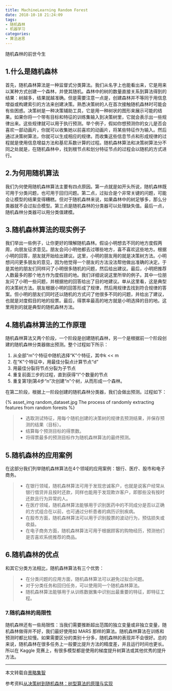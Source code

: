 ```yaml
---
title: MachineLearning Random Forest
date: 2018-10-18 21:24:09
tags: 
- 随机森林
- 机器学习
categories: 
- 算法迷思
---
```


随机森林的前世今生

<!-- more -->

## 1.什么是随机森林
首先，随机森林算法是一种监督式分类算法。我们从名字上也能看出来，它是用来以某种方式创建一个森林，并使其随机。森林中的树的数量直接关系到算法得到的结果：树越多，结果就越准确。但是需要注意一点是，创建森林并不等同于用信息增益或构建索引的方法来创建决策。熟悉决策树的人在首次接触随机森林时可能会有些困惑。决策树是一种决策辅助工具，它是用一种树状的图形来展示可能的结果。如果你将一个带有目标和特征的训练集输入到决策树里，它就会表示出一些规律出来。这些规律就可以用于执行预测。举个例子，假如你想预测你的女儿是否会喜欢一部动画片，你就可以收集她以前喜欢的动画片，将某些特征作为输入。然后通过决策树算法，你就可以生成相应的规律。而收集这些信息节点和形成规律的过程就是使用信息增益方法和基尼系数计算的过程。随机森林算法和决策树算法分不同之处就是，在随机森林中，找到根节点和划分特征节点的过程会以随机的方式进行。

## 2.为何用随机算法

我们为何使用随机森林算法主要有四点原因。第一点就是如开头所说，随机森林既可用于分类问题，也可用于回归问题。第二点，过拟合是个非常关键的问题，可能会让模型的结果变得糟糕。但对于随机森林来说，如果森林中的树足够多，那么分类器就不会过拟合模型。第三点是随机森林的分类器可以处理缺失值。最后一点，随机森林分类器可以用分类值建模。

## 3.随机森林算法的现实例子
我们举出一些例子，让你更好的理解随机森林。假设小明想去不同的地方度假两周，向朋友征求意见。朋友会问小明他都去过哪些地方，喜不喜欢这些地方。根据小明的回答，朋友就开始给出建议。这里，小明的朋友用的就是决策树方法。小明想问问更多朋友的意见，因为他觉得一个朋友的方法没法帮他做出准确的决定。于是其他的朋友们同样问了小明很多随机的问题，然后给出建议。最后，小明把推荐人数最多的那个地方作为度假目的地。我们详细说说这里所举的例子。其中一位朋友问了小明一些问题，并根据他的回答给出了目的地建议。单从这里看，这是典型的决策树方法。朋友根据小明的回答形成了规律，然后用规律去找到符合规律的答案。但小明的朋友们同时还以随机的方式问了他很多不同的问题，并给出了建议，也就是对度假目的地的投票。最后，得票率最高的地方就是小明选择的目的地。这里用到的就是典型的随机森林方法。

## 4.随机森林算法的工作原理
随机森林算法又两个阶段，一个阶段是创建随机森林，另一个是根据前一个阶段创建的随机森林分类器做出预测。整个过程如下所示：

1. 从全部“m”个特征中随机选择“K”个特征，其中k << m
2. 在“K”个特征中，用最佳分裂点计算节点“d”
3. 用最佳分裂将节点分裂为子节点
4. 重复前面三步的过程，直到获得“I”个数量的节点
5. 重复第1到第4步“n”次创建“n”个树，从而形成一个森林。

在第二阶段，根据上一阶段创建的随机森林分类器，我们会做出预测。过程如下：

{% asset_img random_dataset.jpg The process of randomly extracting features from random forests %}


> * 选取测试特征，用每个随机创建的决策树的规律去预测结果，并保存预测的结果（目标）。
> * 结算每个预测目标的得票数。
> * 将得票最多的预测目标作为随机森林算法的最终预测。


## 5.随机森林的应用案例

在这部分我们列举随机森林算法在4个领域的应用案例：银行、医疗、股市和电子商务。

> * 在银行领域，随机森林算法可用于发现忠诚客户，也就是说客户经常从银行借贷并且按时还款，同样也能用于发现欺诈客户，即那些没有按时还款且行为异常的人。
> * 在医疗领域，随机森林算法能够用于识别医药中的不同成分是否以正确的方式组合在以前，也可通过分析患者的病历识别疾病。
> * 在股市方面，随机森林算法可以用于识别股票的波动行为，预估损失或收益。
> * 在电子商务方面，随机森林算法可用于根据顾客的购物经历，预测他们是否喜欢系统推荐的商品。


## 6.随机森林的优点
和其它分类方法相比，随机森林算法有三个优势：

> * 在分类问题的应用方面，随机森林算法可以避免过拟合问题。
> * 对于分类任务和回归任务，可以使用同一个随机森林算法。
> * 随机森林算法能够用于从训练数据集中识别出最重要的特征，即特征工程。

### 7.随机森林的局限性

随机森林还有一些局限性：当我们需要推断超出范围的独立变量或非独立变量，随机森林做得并不好，我们最好使用如 MARS 那样的算法。随机森林算法在训练和预测时都比较慢。如果需要区分的类别十分多，随机森林的表现并不会很好。总的来说，随机森林在很多任务上一般要比提升方法的精度差，并且运行时间也更长。所以在 Kaggle 竞赛上，有很多模型都是使用的梯度提升树算法或其他优秀的提升方法。


---

本文转载自[景略集智](https://zhuanlan.zhihu.com/p/38383952)

参考资料[从决策树到随机森林：树型算法的原理与实现](https://zhuanlan.zhihu.com/p/28217071)
